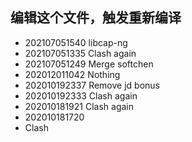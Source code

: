 ## 编辑这个文件，触发重新编译

- 202107051540 libcap-ng
- 202107051335 Clash again
- 202107051249 Merge softchen
- 202012011042 Nothing
- 202010192337 Remove jd bonus
- 202010192333 Clash again
- 202010181921 Clash again
- 202010181720
- Clash
